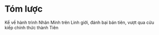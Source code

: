 # Tóm lược

Kể về hành trình Nhân Minh trên Linh giới, đánh bại bán tiên, vượt qua cửu kiếp chính thức thành Tiên
